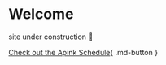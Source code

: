 # Welcome

site under construction 🚧

[Check out the Apink Schedule](apink_schedule.md){ .md-button }

